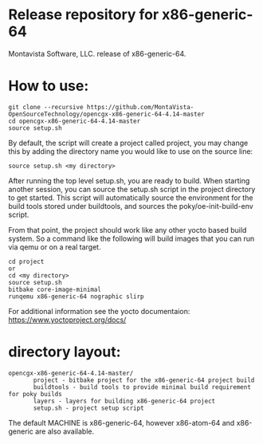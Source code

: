 # Release repository for x86-generic-64

Montavista Software, LLC. release of x86-generic-64. 

How to use:
==========

```
git clone --recursive https://github.com/MontaVista-OpenSourceTechnology/opencgx-x86-generic-64-4.14-master
cd opencgx-x86-generic-64-4.14-master
source setup.sh
```

By default, the script will create a project called project, you may change this
by adding the directory name you would like to use on the source line:

```
source setup.sh <my directory>
```

After running the top level setup.sh, you are ready to build. When starting
another session, you can source the setup.sh script in the project directory
to get started. This script will automatically source the environment for
the build tools stored under buildtools, and sources the 
poky/oe-init-build-env script.

From that point, the project should work like any other yocto based build system. So
a command like the following will build images that you can run via qemu or on a real target.

```
cd project
or
cd <my directory>
source setup.sh
bitbake core-image-minimal
runqemu x86-generic-64 nographic slirp
```

For additional information see the yocto documentaion: https://www.yoctoproject.org/docs/

directory layout:
================
```
opencgx-x86-generic-64-4.14-master/
       project - bitbake project for the x86-generic-64 project build
       buildtools - build tools to provide minimal build requirement for poky builds
       layers - layers for building x86-generic-64 project
       setup.sh - project setup script  
```

The default MACHINE is x86-generic-64, however x86-atom-64 and x86-generic are also available. 
